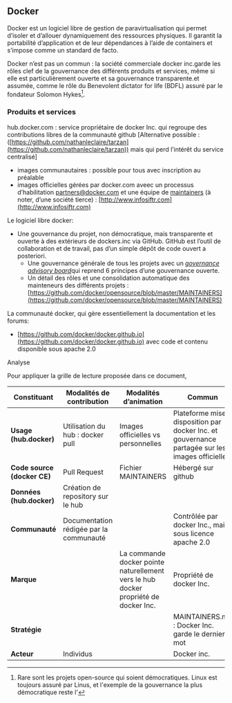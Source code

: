 ## Docker

Docker est un logiciel libre de gestion de paravirtualisation qui permet d’isoler et d’allouer dynamiquement des ressources physiques. Il garantit la portabilité d’application et de leur dépendances à l’aide de containers et s’impose comme un standard de facto.

Docker n’est pas un commun : la société commerciale docker inc.garde les rôles clef de la gouvernance des différents produits et services, même si elle est particulièrement ouverte et sa gouvernance transparente.et assumée, comme le rôle du Benevolent dictator for life (BDFL) assuré par le fondateur Solomon Hykes[^25].

### Produits et services

hub.docker.com : service propriétaire de docker Inc. qui regroupe des contributions libres de la communauté github [Alternative possible : ([https://github.com/nathanleclaire/tarzan](https://github.com/nathanleclaire/tarzan)) mais qui perd l’intérêt du service centralisé]

*   images communautaires : possible pour tous avec inscription au préalable
*   images officielles gérées par docker.com aveec un processus d’habilitation partners@docker.com et une équipe de [maintainers](https://github.com/docker-library/official-images/blob/master/MAINTAINERS) (à noter, d’une société tierce) : [http://www.infosiftr.com](http://www.infosiftr.com)

Le logiciel libre docker:

*   Une gouvernance du projet, non démocratique, mais transparente et ouverte à des extérieurs de dockers.inc via GitHub. GitHub est l’outil de collaboration et de travail, pas d’un simple dépôt de code ouvert a posteriori.
    *   Une gouvernance générale de tous les projets avec un [_governance advisory board_](https://docs.docker.com/opensource/governance/dgab-info/)qui reprend 6 principes d’une gouvernance ouverte.
    *   Un détail des rôles et une consolidation automatique des mainteneurs des différents projets : [https://github.com/docker/opensource/blob/master/MAINTAINERS](https://github.com/docker/opensource/blob/master/MAINTAINERS)

La communauté docker, qui gère essentiellement la documentation et les forums:

*   [https://github.com/docker/docker.github.io](https://github.com/docker/docker.github.io) avec code et contenu disponible sous apache 2.0

Analyse

Pour appliquer la grille de lecture proposée dans ce document,

| **Constituant** | **Modalités de contribution** | **Modalités d’animation** | **Commun** |
| --- | --- | --- | --- |
| **Usage (hub.docker)** | Utilisation du hub : docker pull | Images officielles vs personnelles | Plateforme mise à disposition par docker Inc. et gouvernance partagée sur les images officielles |
| **Code source (docker CE)** | Pull Request | Fichier MAINTAINERS | Hébergé sur github |
| **Données (hub.docker)** | Création de repository sur le hub |  |  |
| **Communauté** | Documentation rédigée par la communauté |  | Contrôlée par docker Inc., mais sous licence apache 2.0 |
| **Marque** |  | La commande docker pointe naturellement vers le hub docker propriété de docker Inc. | Propriété de docker Inc. |
| **Stratégie** |  |  | MAINTAINERS.md : Docker Inc. garde le dernier mot |
| **Acteur** | Individus |  | Docker inc. |

[^25]: Rare sont les projets open-source qui soient démocratiques. Linux est toujours assuré par Linus, et l&#039;exemple de la gouvernance la plus démocratique reste l&#039;
